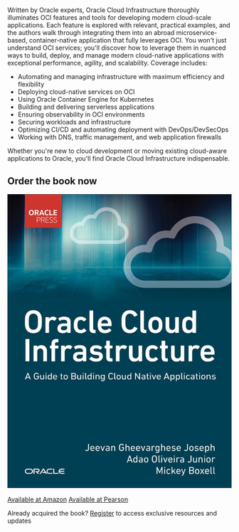 #

Written by Oracle experts, Oracle Cloud Infrastructure thoroughly illuminates OCI features and tools for developing modern cloud-scale applications. Each feature is explored with relevant, practical examples, and the authors walk through integrating them into an abroad microservice-based, container-native application that fully leverages OCI. You won't just understand OCI services; you'll discover how to leverage them in nuanced ways to build, deploy, and manage modern cloud-native applications with exceptional performance, agility, and scalability. Coverage includes:

* Automating and managing infrastructure with maximum efficiency and flexibility
* Deploying cloud-native services on OCI
* Using Oracle Container Engine for Kubernetes
* Building and delivering serverless applications
* Ensuring observability in OCI environments
* Securing workloads and infrastructure
* Optimizing CI/CD and automating deployment with DevOps/DevSecOps
* Working with DNS, traffic management, and web application firewalls

Whether you're new to cloud development or moving existing cloud-aware applications to Oracle, you'll find Oracle Cloud Infrastructure indispensable.

## Order the book now

![Book Cover](https://raw.githubusercontent.com/building-cloud-native-apps/.github/main/profile/book-cover.jpeg)

[Available at Amazon](https://www.amazon.com/gp/product/0137902530/) [Available at Pearson](https://www.informit.com/store/oracle-cloud-infrastructure-a-guide-to-building-cloud-9780137902538)

Already acquired the book? [Register](https://www.informit.com/store/register.aspx?i=9780137902538) to access exclusive resources and updates
<!--

**Here are some ideas to get you started:**

🙋‍♀️ A short introduction - what is your organization all about?
🌈 Contribution guidelines - how can the community get involved?
👩‍💻 Useful resources - where can the community find your docs? Is there anything else the community should know?
🍿 Fun facts - what does your team eat for breakfast?
🧙 Remember, you can do mighty things with the power of [Markdown](https://docs.github.com/github/writing-on-github/getting-started-with-writing-and-formatting-on-github/basic-writing-and-formatting-syntax)
-->

